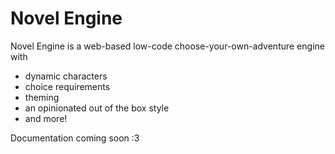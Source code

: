# Novel Engine
Novel Engine is a web-based low-code choose-your-own-adventure engine with 
- dynamic characters
- choice requirements
- theming
- an opinionated out of the box style
- and more! 

Documentation coming soon :3
